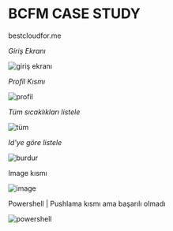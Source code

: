 # BCFM CASE STUDY
bestcloudfor.me


*Giriş Ekranı*

![giriş ekranı](https://user-images.githubusercontent.com/77552274/152679333-d60f2196-2d53-4ff8-9486-fcb847511fe7.PNG)

*Profil Kısmı*

![profil](https://user-images.githubusercontent.com/77552274/152679437-d1c640ac-0344-4fdc-8bf4-902fe427f0db.PNG)


*Tüm sıcaklıkları listele*

![tüm](https://user-images.githubusercontent.com/77552274/152679537-991dd940-321b-4006-88d8-3ec8c93dcd3e.PNG)

*Id'ye göre listele*

![burdur](https://user-images.githubusercontent.com/77552274/152679555-2b284a96-0472-4605-814e-61b838367e4d.PNG)

Image kısmı 

![image](https://user-images.githubusercontent.com/77552274/152679570-c7a29250-1d0a-4965-9d39-0cb61e8b37b0.PNG)

Powershell | Pushlama kısmı ama başarılı olmadı 

![powershell](https://user-images.githubusercontent.com/77552274/152679597-245a3689-7ecb-4dda-ae4f-f200d53bfd86.PNG)


